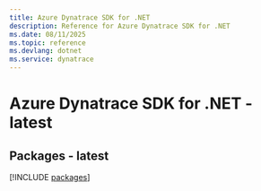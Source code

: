 ```yaml
---
title: Azure Dynatrace SDK for .NET
description: Reference for Azure Dynatrace SDK for .NET
ms.date: 08/11/2025
ms.topic: reference
ms.devlang: dotnet
ms.service: dynatrace
---
```

# Azure Dynatrace SDK for .NET - latest
## Packages - latest
[!INCLUDE [packages](dynatrace-index.md)]